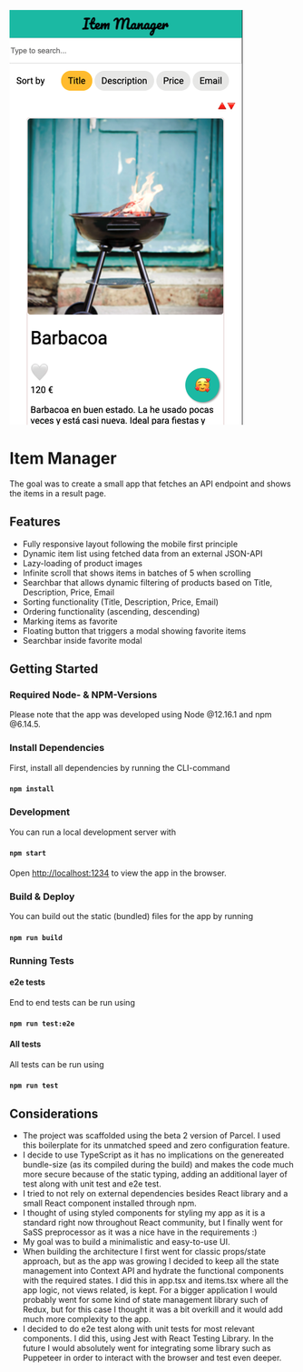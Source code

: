 ![Responsive-Version](src/assets/screenshots/home.png)

# Item Manager

The goal was to create a small app that fetches an API endpoint and shows the items in a result page.

## Features

- Fully responsive layout following the mobile first principle
- Dynamic item list using fetched data from an external JSON-API
- Lazy-loading of product images
- Infinite scroll that shows items in batches of 5 when scrolling
- Searchbar that allows dynamic filtering of products based on Title, Description, Price, Email
- Sorting functionality (Title, Description, Price, Email)
- Ordering functionality (ascending, descending)
- Marking items as favorite
- Floating button that triggers a modal showing favorite items
- Searchbar inside favorite modal

## Getting Started

### Required Node- & NPM-Versions

Please note that the app was developed using Node @12.16.1 and npm @6.14.5.

### Install Dependencies

First, install all dependencies by running the CLI-command

#### `npm install`

### Development

You can run a local development server with

#### `npm start`

Open [http://localhost:1234](http://localhost:1234) to view the app in the browser.

### Build & Deploy

You can build out the static (bundled) files for the app by running

#### `npm run build`

### Running Tests

#### e2e tests

End to end tests can be run using

#### `npm run test:e2e`

#### All tests

All tests can be run using

#### `npm run test`

## Considerations

- The project was scaffolded using the beta 2 version of Parcel. I used this boilerplate for its unmatched speed and zero configuration feature.
- I decide to use TypeScript as it has no implications on the genereated bundle-size (as its compiled during the build) and makes the code much more secure because of the static typing, adding an additional layer of test along with unit test and e2e test.
- I tried to not rely on external dependencies besides React library and a small React component installed through npm.
- I thought of using styled components for styling my app as it is a standard right now throughout React community, but I finally went for SaSS preprocessor as it was a nice have in the requirements :)
- My goal was to build a minimalistic and easy-to-use UI.
- When building the architecture I first went for classic props/state approach, but as the app was growing I decided to keep all the state management into Context API and hydrate the functional components with the required states. I did this in app.tsx and items.tsx where all the app logic, not views related, is kept. For a bigger application I would probably went for some kind of state management library such of Redux, but for this case I thought it was a bit overkill and it would add much more complexity to the app.
- I decided to do e2e test along with unit tests for most relevant components. I did this, using Jest with React Testing Library. In the future I would absolutely went for integrating some library such as Puppeteer in order to interact with the browser and test even deeper.
